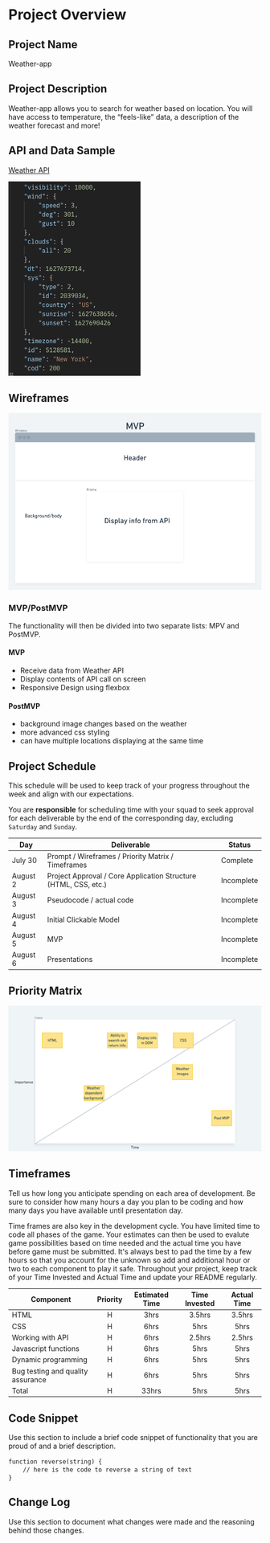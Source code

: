 
# Project Overview

## Project Name

Weather-app

## Project Description

Weather-app allows you to search for weather based on location. You will have access to temperature, the “feels-like” data, a description of the weather forecast and more!

## API and Data Sample
[Weather API](https://openweathermap.org/current#data)

![API data](https://raw.githubusercontent.com/okamiffs/Weather-app/main/Assets/Screenshot%202021-07-30%20at%203.48.47%20PM.png)

## Wireframes
![Wireframe](https://raw.githubusercontent.com/okamiffs/Weather-app/main/Assets/a2e1a484-93fe-4708-94e8-a6b6e4cf5996.png)


### MVP/PostMVP

The functionality will then be divided into two separate lists: MPV and PostMVP.  

#### MVP 

- Receive data from Weather API
- Display contents of API call on screen
- Responsive Design using flexbox

#### PostMVP  

- background image changes based on the weather
- more advanced css styling
- can have multiple locations displaying at the same time

## Project Schedule

This schedule will be used to keep track of your progress throughout the week and align with our expectations.  

You are **responsible** for scheduling time with your squad to seek approval for each deliverable by the end of the corresponding day, excluding `Saturday` and `Sunday`.

|  Day | Deliverable | Status
|---|---| ---|
|July 30| Prompt / Wireframes / Priority Matrix / Timeframes | Complete
|August 2| Project Approval / Core Application Structure (HTML, CSS, etc.) | Incomplete
|August 3| Pseudocode / actual code | Incomplete
|August 4| Initial Clickable Model  | Incomplete
|August 5| MVP | Incomplete
|August 6| Presentations | Incomplete

## Priority Matrix

![Priority Matrix](https://raw.githubusercontent.com/okamiffs/Weather-app/main/Assets/Screenshot%202021-08-01%20at%209.06.15%20PM.png)

## Timeframes

Tell us how long you anticipate spending on each area of development. Be sure to consider how many hours a day you plan to be coding and how many days you have available until presentation day.

Time frames are also key in the development cycle.  You have limited time to code all phases of the game.  Your estimates can then be used to evalute game possibilities based on time needed and the actual time you have before game must be submitted. It's always best to pad the time by a few hours so that you account for the unknown so add and additional hour or two to each component to play it safe. Throughout your project, keep track of your Time Invested and Actual Time and update your README regularly.

| Component | Priority | Estimated Time | Time Invested | Actual Time |
| --- | :---: |  :---: | :---: | :---: |
| HTML | H | 3hrs| 3.5hrs | 3.5hrs |
| CSS | H | 6hrs| 5hrs | 5hrs |
| Working with API | H | 6hrs| 2.5hrs | 2.5hrs |
| Javascript functions | H | 6hrs| 5hrs | 5hrs |
| Dynamic programming | H | 6hrs| 5hrs | 5hrs |
| Bug testing and quality assurance | H | 6hrs| 5hrs | 5hrs |
| Total | H | 33hrs| 5hrs | 5hrs |

## Code Snippet

Use this section to include a brief code snippet of functionality that you are proud of and a brief description.  

```
function reverse(string) {
	// here is the code to reverse a string of text
}
```

## Change Log
 Use this section to document what changes were made and the reasoning behind those changes.  